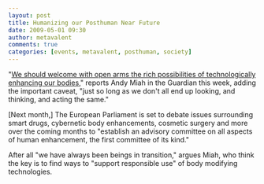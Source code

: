 ```yaml
---
layout: post
title: Humanizing our Posthuman Near Future
date: 2009-05-01 09:30
author: metavalent
comments: true
categories: [events, metavalent, posthuman, society]
---
```

<p>"<a href="https://www.dintz.com/eu-advises-on-posthuman-cyborg-future/" target="_blank">We should welcome with open arms the rich possibilities of technologically enhancing our bodies</a>," reports Andy Miah in the Guardian this week, adding the important caveat, "just so long as we don't all end up looking, and thinking, and acting the same."  </p><p>[Next month,] The European Parliament is set to debate issues surrounding smart drugs, cybernetic body enhancements, cosmetic surgery and more over the coming months to "establish an advisory committee on all aspects of human enhancement, the first committee of its kind."  </p><p>After all "we have always been beings in transition," argues Miah, who think the key is to find ways to "support responsible use" of body modifying technologies. </p>
